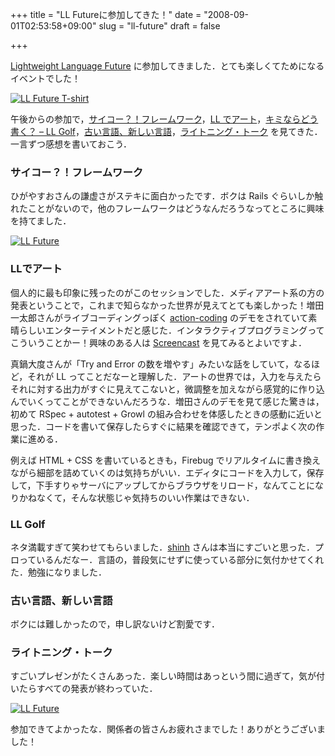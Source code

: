 +++
title = "LL Futureに参加してきた！"
date = "2008-09-01T02:53:58+09:00"
slug = "ll-future"
draft = false

+++

<p><a href="http://ll.jus.or.jp/2008/">Lightweight Language Future</a> に参加してきました．とても楽しくてためになるイベントでした！</p>
<p><a href="http://www.flickr.com/photos/june29/2814862600/" title="LL Future T-shirt by june29, on Flickr"><img src="http://farm4.static.flickr.com/3290/2814862600_e9a74d600e.jpg" alt="LL Future T-shirt" /></a></p>
<p>午後からの参加で，<a href="http://ll.jus.or.jp/2008/program/fw">サイコー？！フレームワーク</a>，<a href="http://ll.jus.or.jp/2008/program/art">LL でアート</a>，<a href="http://ll.jus.or.jp/2008/program/doukaku">キミならどう書く？ &#8211; LL Golf</a>，<a href="http://ll.jus.or.jp/2008/program/lang">古い言語、新しい言語</a>，<a href="http://ll.jus.or.jp/2008/program/lt">ライトニング・トーク</a> を見てきた．一言ずつ感想を書いておこう．</p>
<h3>サイコー？！フレームワーク</h3>
<p>ひがやすおさんの謙虚さがステキに面白かったです．ボクは Rails ぐらいしか触れたことがないので，他のフレームワークはどうなんだろうなってところに興味を持てました．</p>
<p><a href="http://www.flickr.com/photos/june29/2814861938/" title="LL Future by june29, on Flickr"><img src="http://farm4.static.flickr.com/3200/2814861938_47ea0fdc1e.jpg" alt="LL Future" /></a></p>
<h3>LLでアート</h3>
<p>個人的に最も印象に残ったのがこのセッションでした．メディアアート系の方の発表ということで，これまで知らなかった世界が見えてとても楽しかった！増田一太郎さんがライブコーディングっぽく <a href="http://code.google.com/p/action-coding/">action-coding</a> のデモをされていて素晴らしいエンターテイメントだと感じた．インタラクティブプログラミングってこういうことかー！興味のある人は <a href="http://www.metaphor.co.jp/file/action-coding-demo00.mov">Screencast</a> を見てみるとよいですよ．</p>
<p>真鍋大度さんが「Try and Error の数を増やす」みたいな話をしていて，なるほど，それが LL ってことだなーと理解した．アートの世界では，入力を与えたらそれに対する出力がすぐに見えてこないと，微調整を加えながら感覚的に作り込んでいくってことができないんだろうな．増田さんのデモを見て感じた驚きは，初めて RSpec + autotest + Growl の組み合わせを体感したときの感動に近いと思った．コードを書いて保存したらすぐに結果を確認できて，テンポよく次の作業に進める．</p>
<p>例えば HTML + CSS を書いているときも，Firebug でリアルタイムに書き換えながら細部を詰めていくのは気持ちがいい．エディタにコードを入力して，保存して，下手すりゃサーバにアップしてからブラウザをリロード，なんてことになりかねなくて，そんな状態じゃ気持ちのいい作業はできない．</p>
<h3>LL Golf</h3>
<p>ネタ満載すぎて笑わせてもらいました．<a href="http://shinh.skr.jp/">shinh</a> さんは本当にすごいと思った．プロっているんだなー．言語の，普段気にせずに使っている部分に気付かせてくれた．勉強になりました．</p>
<h3>古い言語、新しい言語</h3>
<p>ボクには難しかったので，申し訳ないけど割愛です．</p>
<h3>ライトニング・トーク</h3>
<p>すごいプレゼンがたくさんあった．楽しい時間はあっという間に過ぎて，気が付いたらすべての発表が終わっていた．</p>
<p><a href="http://www.flickr.com/photos/june29/2814863102/" title="LL Future by june29, on Flickr"><img src="http://farm4.static.flickr.com/3182/2814863102_8a68d9a906.jpg" alt="LL Future" /></a></p>
<p>参加できてよかったな．関係者の皆さんお疲れさまでした！ありがとうございました！</p>
